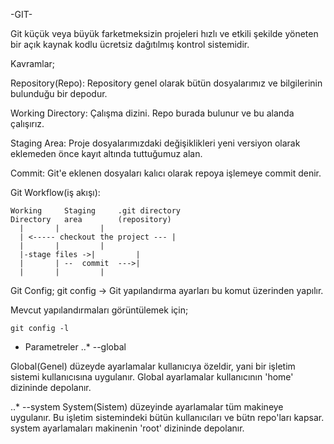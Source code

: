 -GIT-

Git küçük veya büyük farketmeksizin projeleri hızlı ve etkili şekilde yöneten bir açık kaynak kodlu ücretsiz dağıtılmış kontrol sistemidir.

Kavramlar;

Repository(Repo): Repository genel olarak bütün dosyalarımız ve bilgilerinin bulunduğu bir depodur.

Working Directory: Çalışma dizini. Repo burada bulunur ve bu alanda çalışırız.

Staging Area: Proje dosyalarımızdaki değişiklikleri yeni versiyon olarak eklemeden önce kayıt altında tuttuğumuz alan.

Commit: Git'e eklenen dosyaları kalıcı olarak repoya işlemeye commit denir.

Git Workflow(iş akışı):

	Working		Staging		.git directory
	Directory	area		(repository)
	  |		  |		    |
	  | <----- checkout the project	--- |
	  |		  |		    |
	  |-stage files	->|		    |
	  |		  | --	commit	--->|
	  |		  |		    |

Git Config;
git config -> Git yapılandırma ayarları bu komut üzerinden yapılır.

Mevcut yapılandırmaları görüntülemek için;
```
git config -l
```
* Parametreler
..* --global

Global(Genel) düzeyde ayarlamalar kullanıcıya özeldir, yani bir işletim sistemi kullanıcısına uygulanır. Global ayarlamalar kullanıcının 'home' dizininde depolanır.

..* --system
System(Sistem) düzeyinde ayarlamalar tüm makineye uygulanır. Bu işletim sistemindeki bütün kullanıcıları ve bütn repo'ları kapsar. system ayarlamaları makinenin 'root' dizininde depolanır.